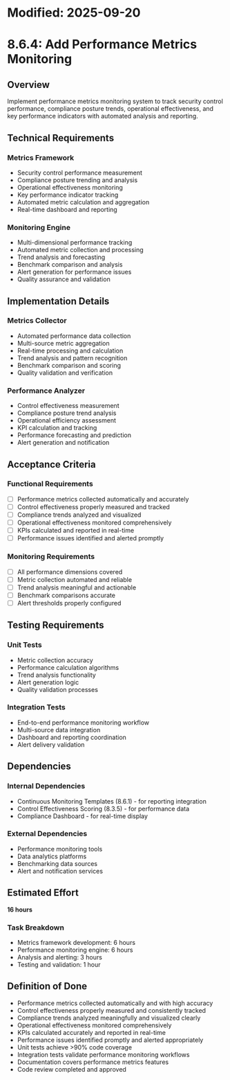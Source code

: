 # Modified: 2025-09-20

# 8.6.4: Add Performance Metrics Monitoring

## Overview
Implement performance metrics monitoring system to track security control performance, compliance posture trends, operational effectiveness, and key performance indicators with automated analysis and reporting.

## Technical Requirements

### Metrics Framework
- Security control performance measurement
- Compliance posture trending and analysis
- Operational effectiveness monitoring
- Key performance indicator tracking
- Automated metric calculation and aggregation
- Real-time dashboard and reporting

### Monitoring Engine
- Multi-dimensional performance tracking
- Automated metric collection and processing
- Trend analysis and forecasting
- Benchmark comparison and analysis
- Alert generation for performance issues
- Quality assurance and validation

## Implementation Details

### Metrics Collector
- Automated performance data collection
- Multi-source metric aggregation
- Real-time processing and calculation
- Trend analysis and pattern recognition
- Benchmark comparison and scoring
- Quality validation and verification

### Performance Analyzer
- Control effectiveness measurement
- Compliance posture trend analysis
- Operational efficiency assessment
- KPI calculation and tracking
- Performance forecasting and prediction
- Alert generation and notification

## Acceptance Criteria

### Functional Requirements
- [ ] Performance metrics collected automatically and accurately
- [ ] Control effectiveness properly measured and tracked
- [ ] Compliance trends analyzed and visualized
- [ ] Operational effectiveness monitored comprehensively
- [ ] KPIs calculated and reported in real-time
- [ ] Performance issues identified and alerted promptly

### Monitoring Requirements
- [ ] All performance dimensions covered
- [ ] Metric collection automated and reliable
- [ ] Trend analysis meaningful and actionable
- [ ] Benchmark comparisons accurate
- [ ] Alert thresholds properly configured

## Testing Requirements

### Unit Tests
- Metric collection accuracy
- Performance calculation algorithms
- Trend analysis functionality
- Alert generation logic
- Quality validation processes

### Integration Tests
- End-to-end performance monitoring workflow
- Multi-source data integration
- Dashboard and reporting coordination
- Alert delivery validation

## Dependencies

### Internal Dependencies
- Continuous Monitoring Templates (8.6.1) - for reporting integration
- Control Effectiveness Scoring (8.3.5) - for performance data
- Compliance Dashboard - for real-time display

### External Dependencies
- Performance monitoring tools
- Data analytics platforms
- Benchmarking data sources
- Alert and notification services

## Estimated Effort
**16 hours**

### Task Breakdown
- Metrics framework development: 6 hours
- Performance monitoring engine: 6 hours
- Analysis and alerting: 3 hours
- Testing and validation: 1 hour

## Definition of Done
- Performance metrics collected automatically and with high accuracy
- Control effectiveness properly measured and consistently tracked
- Compliance trends analyzed meaningfully and visualized clearly
- Operational effectiveness monitored comprehensively
- KPIs calculated accurately and reported in real-time
- Performance issues identified promptly and alerted appropriately
- Unit tests achieve >90% code coverage
- Integration tests validate performance monitoring workflows
- Documentation covers performance metrics features
- Code review completed and approved
